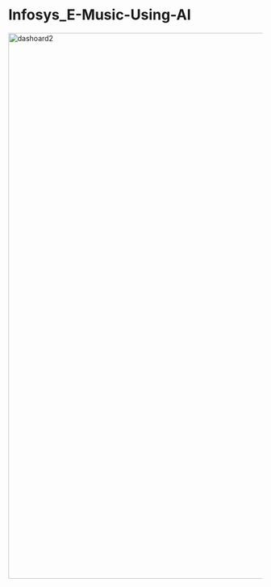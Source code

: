 # Infosys_E-Music-Using-AI


<img width="1080" alt="dashoard2" src="https://github.com/user-attachments/assets/07a4151c-4967-4e2b-beb3-48747d7559fe" />
